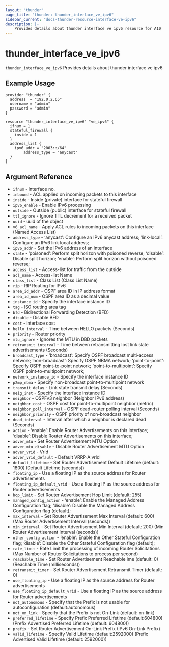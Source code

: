 ```yaml
---
layout: "thunder"
page_title: "thunder: thunder_interface_ve_ipv6"
sidebar_current: "docs-thunder-resource-interface-ve-ipv6"
description: |-
	Provides details about thunder interface ve ipv6 resource for A10
---
```


# thunder\_interface\_ve\_ipv6

`thunder_interface_ve_ipv6` Provides details about thunder interface ve ipv6
## Example Usage


```hcl
provider "thunder" {
  address  = "192.0.2.65"
  username = "admin"
  password = "admin"
}

resource "thunder_interface_ve_ipv6" "ve_ipv6" {
  ifnum = 1
  stateful_firewall {
    inside = 1
  }
  address_list {
    ipv6_addr = "2003::/64"
        address_type = "anycast"
  }
}
```

## Argument Reference

* `ifnum` - Interface no.
* `inbound` - ACL applied on incoming packets to this interface
* `inside` - Inside (private) interface for stateful firewall
* `ipv6_enable` - Enable IPv6 processing
* `outside` - Outside (public) interface for stateful firewall
* `ttl_ignore` - Ignore TTL decrement for a received packet
* `uuid` - uuid of the object
* `v6_acl_name` - Apply ACL rules to incoming packets on this interface (Named Access List)
* `address_type` - ‘anycast’: Configure an IPv6 anycast address; ‘link-local’: Configure an IPv6 link local address;
* `ipv6_addr` - Set the IPv6 address of an interface
* `state` - ‘poisoned’: Perform split horizon with poisoned reverse; ‘disable’: Disable split horizon; ‘enable’: Perform split horizon without poisoned reverse;
* `access_list` - Access-list for traffic from the outside
* `acl_name` - Access-list Name
* `class_list` - Class List (Class List Name)
* `rip` - RIP Routing for IPv6
* `area_id_addr` - OSPF area ID in IP address format
* `area_id_num` - OSPF area ID as a decimal value
* `instance_id` - Specify the interface instance ID
* `tag` - ISO routing area tag
* `bfd` - Bidirectional Forwarding Detection (BFD)
* `disable` - Disable BFD
* `cost` - Interface cost
* `hello_interval` - Time between HELLO packets (Seconds)
* `priority` - Router priority
* `mtu_ignore` - Ignores the MTU in DBD packets
* `retransmit_interval` - Time between retransmitting lost link state advertisements (Seconds)
* `broadcast_type` - ‘broadcast’: Specify OSPF broadcast multi-access network; ‘non-broadcast’: Specify OSPF NBMA network; ‘point-to-point’: Specify OSPF point-to-point network; ‘point-to-multipoint’: Specify OSPF point-to-multipoint network;
* `network_instance_id` - Specify the interface instance ID
* `p2mp_nbma` - Specify non-broadcast point-to-multipoint network
* `transmit_delay` - Link state transmit delay (Seconds)
* `neig_inst` - Specify the interface instance ID
* `neighbor` - OSPFv3 neighbor (Neighbor IPv6 address)
* `neighbor_cost` - OSPF cost for point-to-multipoint neighbor (metric)
* `neighbor_poll_interval` - OSPF dead-router polling interval (Seconds)
* `neighbor_priority` - OSPF priority of non-broadcast neighbor
* `dead_interval` - Interval after which a neighbor is declared dead (Seconds)
* `action` - ‘enable’: Enable Router Advertisements on this interface; ‘disable’: Disable Router Advertisements on this interface;
* `adver_mtu` - Set Router Advertisement MTU Option
* `adver_mtu_disable` - Disable Router Advertisement MTU Option
* `adver_vrid` - Vrid
* `adver_vrid_default` - Default VRRP-A vrid
* `default_lifetime` - Set Router Advertisement Default Lifetime (default: 1800) (Default Lifetime (seconds))
* `floating_ip` - Use a floating IP as the source address for Router advertisements
* `floating_ip_default_vrid` - Use a floating IP as the source address for Router advertisements
* `hop_limit` - Set Router Advertisement Hop Limit (default: 255)
* `managed_config_action` - ‘enable’: Enable the Managed Address Configuration flag; ‘disable’: Disable the Managed Address Configuration flag (default);
* `max_interval` - Set Router Advertisement Max Interval (default: 600) (Max Router Advertisement Interval (seconds))
* `min_interval` - Set Router Advertisement Min Interval (default: 200) (Min Router Advertisement Interval (seconds))
* `other_config_action` - ‘enable’: Enable the Other Stateful Configuration flag; ‘disable’: Disable the Other Stateful Configuration flag (default);
* `rate_limit` - Rate Limit the processing of incoming Router Solicitations (Max Number of Router Solicitations to process per second)
* `reachable_time` - Set Router Advertisement Reachable ime (default: 0) (Reachable Time (milliseconds))
* `retransmit_timer` - Set Router Advertisement Retransmit Timer (default: 0)
* `use_floating_ip` - Use a floating IP as the source address for Router advertisements
* `use_floating_ip_default_vrid` - Use a floating IP as the source address for Router advertisements
* `not_autonomous` - Specify that the Prefix is not usable for autoconfiguration (default:autonomous)
* `not_on_link` - Specify that the Prefix is not On-Link (default: on-link)
* `preferred_lifetime` - Specify Prefix Preferred Lifetime (default:604800) (Prefix Advertised Preferred Lifetime (default: 604800))
* `prefix` - Set Router Advertisement On-Link Prefix (IPv6 On-Link Prefix)
* `valid_lifetime` - Specify Valid Lifetime (default:2592000) (Prefix Advertised Valid Lifetime (default: 2592000))

